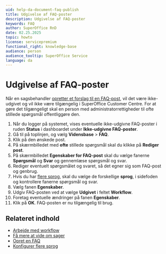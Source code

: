 ```yaml
---
uid: help-da-document-faq-publish
title: Udgivelse af FAQ-poster
description: Udgivelse af FAQ-poster
keywords: FAQ
author: SuperOffice RnD
date: 02.25.2025
topic: howto
license: servicepremium
functional_right: knowledge-base
audience: person
audience_tooltip: SuperOffice Service
language: da
---
```


# Udgivelse af FAQ-poster

Når en sagsbehandler [opretter et forslag til en FAQ-post][1], vil det være ikke-udgivet og vil ikke være tilgængelig i SuperOffice Customer Centre. For at gøre det tilgængeligt skal en person med administratorrettigheder til ofte stillede spørgsmål offentliggøre den.

1. Når du logger på systemet, vises eventuelle ikke-udgivne FAQ-poster i ruden **Status** i dashboardet under **Ikke-udgivne FAQ-poster**.
1. Gå til <i class="ph ph-list" aria-label="Main menu"></i> på toplinjen, og vælg **Vidensbase** > **FAQ**.
1. Klik på den ønskede post.
1. På skærmbilledet med **ofte** stillede spørgsmål skal du klikke på **Rediger post**.
1. På skærmbilledet **Egenskaber for FAQ-post** skal du vælge fanerne **Spørgsmål** og **Svar** og gennemlæse spørgsmål og svar.
1. Rediger eventuelt spørgsmålet og svaret, så det egner sig som FAQ-post og genbrug.
1. Hvis du har [flere sprog][4], skal du vælge de forskellige **sprog**, i sidefoden og kontrollere fanerne spørgsmål og svar.
1. Vælg fanen **Egenskaber**.
1. Udgiv FAQ-posten ved at vælge **Udgivet** i feltet **Workflow**.
1. Foretag eventuelle ændringer på fanen **Egenskaber**.
1. Klik på **OK**. FAQ-posten er nu tilgængelig til brug.

## Relateret indhold

* [Arbejde med workflow][3]
* [Få mere at vide om sager][2]
* [Opret en FAQ][1]
* [Konfigurer flere sprog][4]

<!-- Referenced links -->
[1]: create.md
[2]: ../../request/learn/index.md
[3]: workflow.md
[4]: ../../admin/options/learn/custlang/index.md
